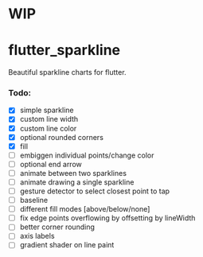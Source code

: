 # WIP

# flutter_sparkline

Beautiful sparkline charts for flutter.

### Todo:

- [x] simple sparkline
- [x] custom line width
- [x] custom line color 
- [x] optional rounded corners
- [x] fill
- [ ] embiggen individual points/change color
- [ ] optional end arrow
- [ ] animate between two sparklines
- [ ] animate drawing a single sparkline
- [ ] gesture detector to select closest point to tap
- [ ] baseline
- [ ] different fill modes [above/below/none]
- [ ] fix edge points overflowing by offsetting by lineWidth
- [ ] better corner rounding
- [ ] axis labels
- [ ] gradient shader on line paint
